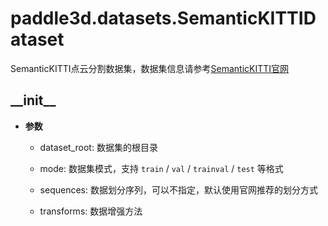 # paddle3d.datasets.SemanticKITTIDataset

  SemanticKITTI点云分割数据集，数据集信息请参考[SemanticKITTI官网](http://www.semantic-kitti.org/)

## \_\_init\_\_

  * **参数**

    * dataset_root: 数据集的根目录

    * mode: 数据集模式，支持 `train` / `val` / `trainval` / `test` 等格式

    * sequences: 数据划分序列，可以不指定，默认使用官网推荐的划分方式

    * transforms: 数据增强方法
